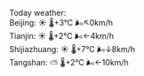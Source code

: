 Today weather:  
Beijing: ☀️   🌡️+3°C 🌬️↖0km/h  
Tianjin: ☀️   🌡️+2°C 🌬️←4km/h  
Shijiazhuang: ☀️   🌡️+7°C 🌬️↓8km/h  
Tangshan: ⛅️  🌡️+2°C 🌬️←10km/h  
